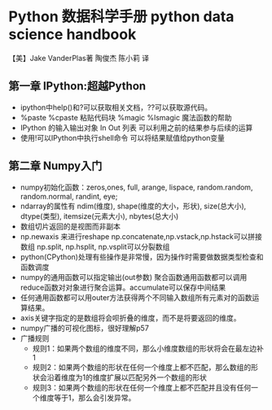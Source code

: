 # Python 数据科学手册 python data science handbook
【美】Jake VanderPlas著 陶俊杰 陈小莉 译

## 第一章 IPython:超越Python
- ipython中help()和?可以获取相关文档，??可以获取源代码。
- %paste %cpaste 粘贴代码块 %magic %lsmagic 魔法函数的帮助
- IPython 的输入输出对象 In Out 列表 可以利用之前的结果参与后续的运算
- 使用!可以IPython中执行shell命令 可以将结果赋值给python变量

## 第二章 Numpy入门
- numpy初始化函数：zeros,ones, full, arange, lispace, random.random, random.normal, randint, eye;
- ndarray的属性有 ndim(维度), shape(维度的大小，形状), size(总大小), dtype(类型), itemsize(元素大小), nbytes(总大小)
- 数组切片返回的是视图而非副本
- np.newaxis 来进行reshape np.concatenate,np.vstack,np.hstack可以拼接数组 np.split, np.hsplit, np.vsplit可以分裂数组
- python(CPython)处理有些操作是非常慢，因为操作时需要做数据类型检查和函数调度
- numpy的通用函数可以指定输出(out参数) 聚合函数通用函数都可以调用reduce函数对对象进行聚合运算。accumulate可以保存中间结果
- 任何通用函数都可以用outer方法获得两个不同输入数组所有元素对的函数运算结果。
- axis关键字指定的是数组将会呗折叠的维度，而不是将要返回的维度。
- numpy广播的可视化图标，很好理解p57
- 广播规则 
   - 规则1：如果两个数组的维度不同，那么小维度数组的形状将会在最左边补1
   - 规则2：如果两个数组的形状在任何一个维度上都不匹配，那么数组的形状会沿着维度为1的维度扩展以匹配另外一个数组的形状
   - 规则3：如果两个数组的形状在任何一个维度上都不匹配并且没有任何一个维度等于1，那么会引发异常。


